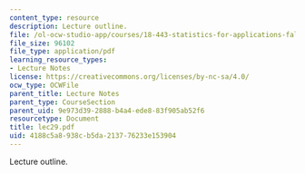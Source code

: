 ```yaml
---
content_type: resource
description: Lecture outline.
file: /ol-ocw-studio-app/courses/18-443-statistics-for-applications-fall-2003/4188c5a8938cb5da213776233e153904_lec29.pdf
file_size: 96102
file_type: application/pdf
learning_resource_types:
- Lecture Notes
license: https://creativecommons.org/licenses/by-nc-sa/4.0/
ocw_type: OCWFile
parent_title: Lecture Notes
parent_type: CourseSection
parent_uid: 9e973d39-2888-b4a4-ede8-83f905ab52f6
resourcetype: Document
title: lec29.pdf
uid: 4188c5a8-938c-b5da-2137-76233e153904
---
```

Lecture outline.